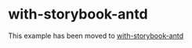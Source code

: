 # with-storybook-antd

This example has been moved to [with-storybook-antd](../.././with-storybook-antd)
